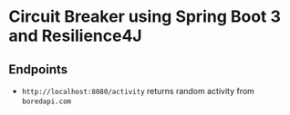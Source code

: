 # Circuit Breaker using Spring Boot 3 and Resilience4J


## Endpoints
- `http://localhost:8080/activity` returns random activity from `boredapi.com`
